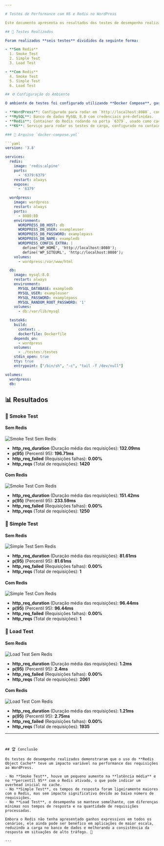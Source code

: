 ```yaml
---

# Testes de Performance com K6 e Redis no WordPress  

Este documento apresenta os resultados dos testes de desempenho realizados na API do WordPress utilizando o **K6**. Os testes foram feitos comparando o desempenho **com e sem o Redis Object Cache**, um plugin que melhora a performance ao reduzir consultas ao banco de dados.  

## 📌 Testes Realizados  

Foram realizados **seis testes** divididos da seguinte forma:  

- **Sem Redis**  
  1. Smoke Test  
  2. Simple Test  
  3. Load Test  

- **Com Redis**  
  4. Smoke Test  
  5. Simple Test  
  6. Load Test  

## ⚙️ Configuração do Ambiente  

O ambiente de testes foi configurado utilizando **Docker Compose**, garantindo consistência na execução. O `docker-compose.yml` define os seguintes serviços:  

- **WordPress**: Configurado para rodar em `http://localhost:8080`, conectado ao banco de dados MySQL.  
- **MySQL**: Banco de dados MySQL 8.0 com credenciais pré-definidas.  
- **Redis**: Container do Redis rodando na porta `6379`, usado como cache para otimizar as requisições.  
- **K6**: Serviço para rodar os testes de carga, configurado no container `testek6`.  

### 📄 Arquivo `docker-compose.yml`

```yaml
version: '3.8'

services:
  redis:
    image: 'redis:alpine'
    ports:
      - '6379:6379'
    restart: always
    expose:
      - '6379'

  wordpress:
    image: wordpress
    restart: always
    ports:
      - 8080:80
    environment:
      WORDPRESS_DB_HOST: db
      WORDPRESS_DB_USER: exampleuser
      WORDPRESS_DB_PASSWORD: examplepass
      WORDPRESS_DB_NAME: exampledb
      WORDPRESS_CONFIG_EXTRA: |
        define('WP_HOME', 'http://localhost:8080');
        define('WP_SITEURL', 'http://localhost:8080');
    volumes:
      - wordpress:/var/www/html

  db:
    image: mysql:8.0
    restart: always
    environment:
      MYSQL_DATABASE: exampledb
      MYSQL_USER: exampleuser
      MYSQL_PASSWORD: examplepass
      MYSQL_RANDOM_ROOT_PASSWORD: '1'
    volumes:
      - db:/var/lib/mysql

  testek6:
    build:
      context: .
      dockerfile: Dockerfile
    depends_on:
      - wordpress
    volumes:
      - ./testes:/testes
    stdin_open: true
    tty: true
    entrypoint: ["/bin/sh", "-c", "tail -f /dev/null"]

volumes:
  wordpress:
  db:
```

## 📊 Resultados  

### 🔹 Smoke Test  

#### Sem Redis  
![Smoke Test Sem Redis](./img/smoke.jpeg)  

- **http_req_duration** (Duração média das requisições):  **132.09ms**  
- **p(95)** (Percentil 95): **196.71ms**
- **http_req_failed** (Requisições falhas):   **0.00%** 
- **http_reqs** (Total de requisições):   **1420**

#### Com Redis  
![Smoke Test Com Redis](./img/smokeredis.jpeg)  

- **http_req_duration** (Duração média das requisições): **151.42ms**  
- **p(95)** (Percentil 95): **233.59ms**  
- **http_req_failed** (Requisições falhas): **0.00%**  
- **http_reqs** (Total de requisições): **1250**  

### 🔹 Simple Test  

#### Sem Redis  
![Simple Test Sem Redis](./img/simple.jpeg)  

- **http_req_duration** (Duração média das requisições): **81.61ms**  
- **p(95)** (Percentil 95): **81.61ms**  
- **http_req_failed** (Requisições falhas): **0.00%**  
- **http_reqs** (Total de requisições): **1**  

#### Com Redis  
![Simple Test Com Redis](./img/simpleredis.jpeg)  

- **http_req_duration** (Duração média das requisições): **96.44ms**  
- **p(95)** (Percentil 95): **96.44ms**  
- **http_req_failed** (Requisições falhas): **0.00%**  
- **http_reqs** (Total de requisições): **1**  

### 🔹 Load Test  

#### Sem Redis  
![Load Test Sem Redis](./img/load.jpeg)  

- **http_req_duration** (Duração média das requisições): **1.2ms**  
- **p(95)** (Percentil 95): **2.4ms**  
- **http_req_failed** (Requisições falhas): **0.00%**  
- **http_reqs** (Total de requisições): **2061**  

#### Com Redis  
![Load Test Com Redis](./img/loadredis.jpeg)  

- **http_req_duration** (Duração média das requisições): **1.21ms**  
- **p(95)** (Percentil 95): **2.75ms**  
- **http_req_failed** (Requisições falhas): **0.00%**  
- **http_reqs** (Total de requisições): **1935**  

---
```


## 🏆 Conclusão  

Os testes de desempenho realizados demonstraram que o uso do **Redis Object Cache** teve um impacto variável na performance das requisições ao WordPress.  

- No **Smoke Test**, houve um pequeno aumento na **latência média** e no **percentil 95** com o Redis ativado, o que pode indicar um overhead inicial no cache.  
- No **Simple Test**, os tempos de resposta foram ligeiramente maiores com o Redis, mas sem impacto significativo devido ao baixo número de requisições.  
- No **Load Test**, o desempenho se manteve semelhante, com diferenças mínimas nos tempos de resposta e na quantidade de requisições processadas.  

Embora o Redis não tenha apresentado ganhos expressivos em todos os cenários, ele ainda pode ser benéfico em aplicações de maior escala, reduzindo a carga no banco de dados e melhorando a consistência da resposta em situações de alto tráfego. 🚀  

---
